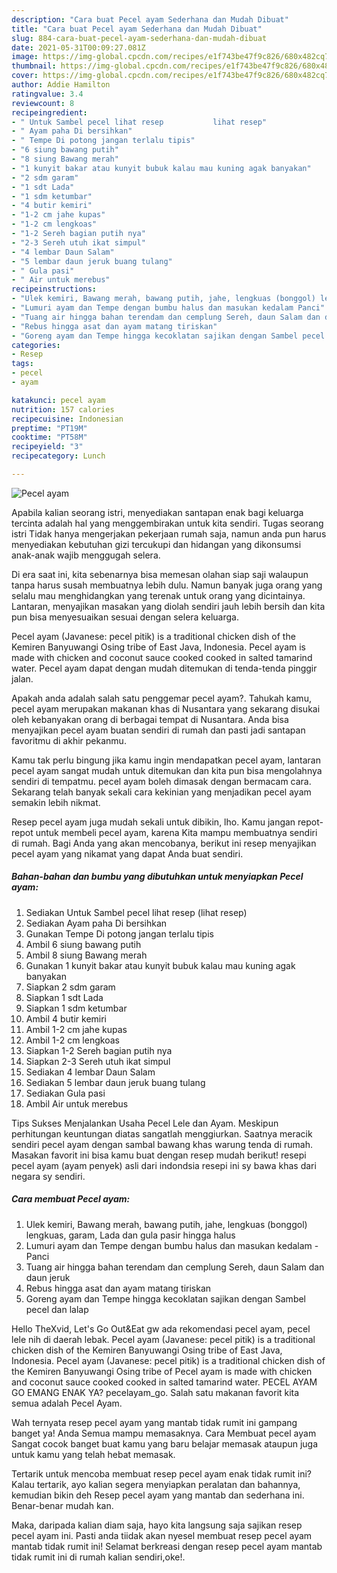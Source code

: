 ```yaml
---
description: "Cara buat Pecel ayam Sederhana dan Mudah Dibuat"
title: "Cara buat Pecel ayam Sederhana dan Mudah Dibuat"
slug: 884-cara-buat-pecel-ayam-sederhana-dan-mudah-dibuat
date: 2021-05-31T00:09:27.081Z
image: https://img-global.cpcdn.com/recipes/e1f743be47f9c826/680x482cq70/pecel-ayam-foto-resep-utama.jpg
thumbnail: https://img-global.cpcdn.com/recipes/e1f743be47f9c826/680x482cq70/pecel-ayam-foto-resep-utama.jpg
cover: https://img-global.cpcdn.com/recipes/e1f743be47f9c826/680x482cq70/pecel-ayam-foto-resep-utama.jpg
author: Addie Hamilton
ratingvalue: 3.4
reviewcount: 8
recipeingredient:
- " Untuk Sambel pecel lihat resep           lihat resep"
- " Ayam paha Di bersihkan"
- " Tempe Di potong jangan terlalu tipis"
- "6 siung bawang putih"
- "8 siung Bawang merah"
- "1 kunyit bakar atau kunyit bubuk kalau mau kuning agak banyakan"
- "2 sdm garam"
- "1 sdt Lada"
- "1 sdm ketumbar"
- "4 butir kemiri"
- "1-2 cm jahe kupas"
- "1-2 cm lengkoas"
- "1-2 Sereh bagian putih nya"
- "2-3 Sereh utuh ikat simpul"
- "4 lembar Daun Salam"
- "5 lembar daun jeruk buang tulang"
- " Gula pasi"
- " Air untuk merebus"
recipeinstructions:
- "Ulek kemiri, Bawang merah, bawang putih, jahe, lengkuas (bonggol) lengkuas, garam, Lada dan gula pasir hingga halus"
- "Lumuri ayam dan Tempe dengan bumbu halus dan masukan kedalam Panci"
- "Tuang air hingga bahan terendam dan cemplung Sereh, daun Salam dan daun jeruk"
- "Rebus hingga asat dan ayam matang tiriskan"
- "Goreng ayam dan Tempe hingga kecoklatan sajikan dengan Sambel pecel dan lalap"
categories:
- Resep
tags:
- pecel
- ayam

katakunci: pecel ayam 
nutrition: 157 calories
recipecuisine: Indonesian
preptime: "PT19M"
cooktime: "PT58M"
recipeyield: "3"
recipecategory: Lunch

---
```



![Pecel ayam](https://img-global.cpcdn.com/recipes/e1f743be47f9c826/680x482cq70/pecel-ayam-foto-resep-utama.jpg)

Apabila kalian seorang istri, menyediakan santapan enak bagi keluarga tercinta adalah hal yang menggembirakan untuk kita sendiri. Tugas seorang istri Tidak hanya mengerjakan pekerjaan rumah saja, namun anda pun harus menyediakan kebutuhan gizi tercukupi dan hidangan yang dikonsumsi anak-anak wajib menggugah selera.

Di era  saat ini, kita sebenarnya bisa memesan olahan siap saji walaupun tanpa harus susah membuatnya lebih dulu. Namun banyak juga orang yang selalu mau menghidangkan yang terenak untuk orang yang dicintainya. Lantaran, menyajikan masakan yang diolah sendiri jauh lebih bersih dan kita pun bisa menyesuaikan sesuai dengan selera keluarga. 

Pecel ayam (Javanese: pecel pitik) is a traditional chicken dish of the Kemiren Banyuwangi Osing tribe of East Java, Indonesia. Pecel ayam is made with chicken and coconut sauce cooked cooked in salted tamarind water. Pecel ayam dapat dengan mudah ditemukan di tenda-tenda pinggir jalan.

Apakah anda adalah salah satu penggemar pecel ayam?. Tahukah kamu, pecel ayam merupakan makanan khas di Nusantara yang sekarang disukai oleh kebanyakan orang di berbagai tempat di Nusantara. Anda bisa menyajikan pecel ayam buatan sendiri di rumah dan pasti jadi santapan favoritmu di akhir pekanmu.

Kamu tak perlu bingung jika kamu ingin mendapatkan pecel ayam, lantaran pecel ayam sangat mudah untuk ditemukan dan kita pun bisa mengolahnya sendiri di tempatmu. pecel ayam boleh dimasak dengan bermacam cara. Sekarang telah banyak sekali cara kekinian yang menjadikan pecel ayam semakin lebih nikmat.

Resep pecel ayam juga mudah sekali untuk dibikin, lho. Kamu jangan repot-repot untuk membeli pecel ayam, karena Kita mampu membuatnya sendiri di rumah. Bagi Anda yang akan mencobanya, berikut ini resep menyajikan pecel ayam yang nikamat yang dapat Anda buat sendiri.

<!--inarticleads1-->

##### Bahan-bahan dan bumbu yang dibutuhkan untuk menyiapkan Pecel ayam:

1. Sediakan  Untuk Sambel pecel lihat resep           (lihat resep)
1. Sediakan  Ayam paha Di bersihkan
1. Gunakan  Tempe Di potong jangan terlalu tipis
1. Ambil 6 siung bawang putih
1. Ambil 8 siung Bawang merah
1. Gunakan 1 kunyit bakar atau kunyit bubuk kalau mau kuning agak banyakan
1. Siapkan 2 sdm garam
1. Siapkan 1 sdt Lada
1. Siapkan 1 sdm ketumbar
1. Ambil 4 butir kemiri
1. Ambil 1-2 cm jahe kupas
1. Ambil 1-2 cm lengkoas
1. Siapkan 1-2 Sereh bagian putih nya
1. Siapkan 2-3 Sereh utuh ikat simpul
1. Sediakan 4 lembar Daun Salam
1. Sediakan 5 lembar daun jeruk buang tulang
1. Sediakan  Gula pasi
1. Ambil  Air untuk merebus


Tips Sukses Menjalankan Usaha Pecel Lele dan Ayam. Meskipun perhitungan keuntungan diatas sangatlah menggiurkan. Saatnya meracik sendiri pecel ayam dengan sambal bawang khas warung tenda di rumah. Masakan favorit ini bisa kamu buat dengan resep mudah berikut! resepi pecel ayam (ayam penyek) asli dari indondsia resepi ini sy bawa khas dari negara sy sendiri. 

<!--inarticleads2-->

##### Cara membuat Pecel ayam:

1. Ulek kemiri, Bawang merah, bawang putih, jahe, lengkuas (bonggol) lengkuas, garam, Lada dan gula pasir hingga halus
1. Lumuri ayam dan Tempe dengan bumbu halus dan masukan kedalam - Panci
1. Tuang air hingga bahan terendam dan cemplung Sereh, daun Salam dan daun jeruk
1. Rebus hingga asat dan ayam matang tiriskan
1. Goreng ayam dan Tempe hingga kecoklatan sajikan dengan Sambel pecel dan lalap


Hello TheXvid, Let&#39;s Go Out&amp;Eat gw ada rekomendasi pecel ayam, pecel lele nih di daerah lebak. Pecel ayam (Javanese: pecel pitik) is a traditional chicken dish of the Kemiren Banyuwangi Osing tribe of East Java, Indonesia. Pecel ayam (Javanese: pecel pitik) is a traditional chicken dish of the Kemiren Banyuwangi Osing tribe of Pecel ayam is made with chicken and coconut sauce cooked cooked in salted tamarind water. PECEL AYAM GO EMANG ENAK YA? pecelayam_go. Salah satu makanan favorit kita semua adalah Pecel Ayam. 

Wah ternyata resep pecel ayam yang mantab tidak rumit ini gampang banget ya! Anda Semua mampu memasaknya. Cara Membuat pecel ayam Sangat cocok banget buat kamu yang baru belajar memasak ataupun juga untuk kamu yang telah hebat memasak.

Tertarik untuk mencoba membuat resep pecel ayam enak tidak rumit ini? Kalau tertarik, ayo kalian segera menyiapkan peralatan dan bahannya, kemudian bikin deh Resep pecel ayam yang mantab dan sederhana ini. Benar-benar mudah kan. 

Maka, daripada kalian diam saja, hayo kita langsung saja sajikan resep pecel ayam ini. Pasti anda tiidak akan nyesel membuat resep pecel ayam mantab tidak rumit ini! Selamat berkreasi dengan resep pecel ayam mantab tidak rumit ini di rumah kalian sendiri,oke!.

